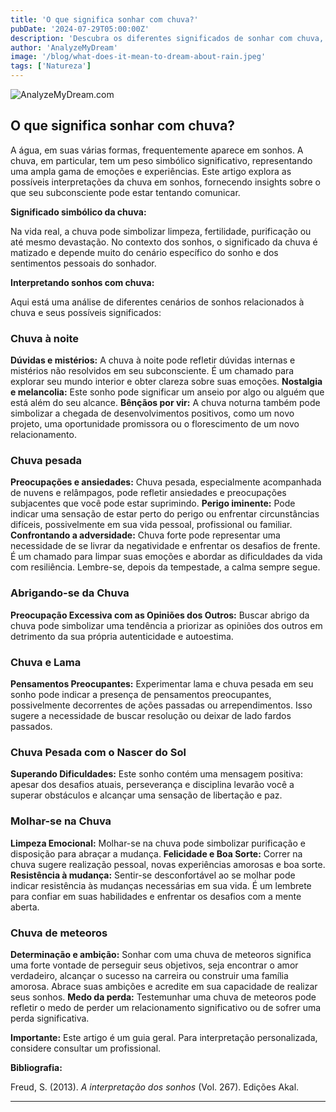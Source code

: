```yaml
---
title: 'O que significa sonhar com chuva?'
pubDate: '2024-07-29T05:00:00Z'
description: 'Descubra os diferentes significados de sonhar com chuva, desde chuva noturna até chuvas de meteoros. Aprenda como esses sonhos refletem suas emoções e situações pessoais.'
author: 'AnalyzeMyDream'
image: '/blog/what-does-it-mean-to-dream-about-rain.jpeg'
tags: ['Natureza']
---
```


![AnalyzeMyDream.com](/blog/what-does-it-mean-to-dream-about-rain.jpeg)

## O que significa sonhar com chuva?

A água, em suas várias formas, frequentemente aparece em sonhos. A chuva, em particular, tem um peso simbólico significativo, representando uma ampla gama de emoções e experiências. Este artigo explora as possíveis interpretações da chuva em sonhos, fornecendo insights sobre o que seu subconsciente pode estar tentando comunicar.

**Significado simbólico da chuva:**

Na vida real, a chuva pode simbolizar limpeza, fertilidade, purificação ou até mesmo devastação. No contexto dos sonhos, o significado da chuva é matizado e depende muito do cenário específico do sonho e dos sentimentos pessoais do sonhador. 

**Interpretando sonhos com chuva:**

Aqui está uma análise de diferentes cenários de sonhos relacionados à chuva e seus possíveis significados:

### Chuva à noite

**Dúvidas e mistérios:** A chuva à noite pode refletir dúvidas internas e mistérios não resolvidos em seu subconsciente. É um chamado para explorar seu mundo interior e obter clareza sobre suas emoções.
**Nostalgia e melancolia:** Este sonho pode significar um anseio por algo ou alguém que está além do seu alcance.
**Bênçãos por vir:** A chuva noturna também pode simbolizar a chegada de desenvolvimentos positivos, como um novo projeto, uma oportunidade promissora ou o florescimento de um novo relacionamento.

### Chuva pesada

**Preocupações e ansiedades:** Chuva pesada, especialmente acompanhada de nuvens e relâmpagos, pode refletir ansiedades e preocupações subjacentes que você pode estar suprimindo.
**Perigo iminente:** Pode indicar uma sensação de estar perto do perigo ou enfrentar circunstâncias difíceis, possivelmente em sua vida pessoal, profissional ou familiar.
**Confrontando a adversidade:** Chuva forte pode representar uma necessidade de se livrar da negatividade e enfrentar os desafios de frente. É um chamado para limpar suas emoções e abordar as dificuldades da vida com resiliência. Lembre-se, depois da tempestade, a calma sempre segue.

### Abrigando-se da Chuva

**Preocupação Excessiva com as Opiniões dos Outros:** Buscar abrigo da chuva pode simbolizar uma tendência a priorizar as opiniões dos outros em detrimento da sua própria autenticidade e autoestima. 

### Chuva e Lama

**Pensamentos Preocupantes:** Experimentar lama e chuva pesada em seu sonho pode indicar a presença de pensamentos preocupantes, possivelmente decorrentes de ações passadas ou arrependimentos. Isso sugere a necessidade de buscar resolução ou deixar de lado fardos passados.

### Chuva Pesada com o Nascer do Sol

**Superando Dificuldades:** Este sonho contém uma mensagem positiva: apesar dos desafios atuais, perseverança e disciplina levarão você a superar obstáculos e alcançar uma sensação de libertação e paz.

### Molhar-se na Chuva

**Limpeza Emocional:** Molhar-se na chuva pode simbolizar purificação e disposição para abraçar a mudança.
**Felicidade e Boa Sorte:** Correr na chuva sugere realização pessoal, novas experiências amorosas e boa sorte.
**Resistência à mudança:** Sentir-se desconfortável ao se molhar pode indicar resistência às mudanças necessárias em sua vida. É um lembrete para confiar em suas habilidades e enfrentar os desafios com a mente aberta.

### Chuva de meteoros

**Determinação e ambição:** Sonhar com uma chuva de meteoros significa uma forte vontade de perseguir seus objetivos, seja encontrar o amor verdadeiro, alcançar o sucesso na carreira ou construir uma família amorosa. Abrace suas ambições e acredite em sua capacidade de realizar seus sonhos.
**Medo da perda:** Testemunhar uma chuva de meteoros pode refletir o medo de perder um relacionamento significativo ou de sofrer uma perda significativa. 

**Importante:** Este artigo é um guia geral. Para interpretação personalizada, considere consultar um profissional.

**Bibliografia:**

Freud, S. (2013). *A interpretação dos sonhos* (Vol. 267). Edições Akal.

---